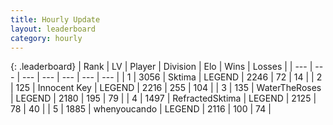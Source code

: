 ```yaml
---
title: Hourly Update
layout: leaderboard
category: hourly
---
```


{: .leaderboard}
| Rank | LV | Player | Division | Elo | Wins | Losses |
| --- | --- | --- | --- | --- | --- | --- |
| <span data-change="0">1</span> | 3056 | <span title="ID: 353063">Sktima</span> | LEGEND | <span data-change="0">2246</span> | <span data-change="0">72</span> | <span data-change="0">14</span> |
| <span data-change="0">2</span> | 125 | <span title="ID: 773025">Innocent Key</span> | LEGEND | <span data-change="0">2216</span> | <span data-change="0">255</span> | <span data-change="0">104</span> |
| <span data-change="0">3</span> | 135 | <span title="ID: 773086">WaterTheRoses</span> | LEGEND | <span data-change="0">2180</span> | <span data-change="0">195</span> | <span data-change="0">79</span> |
| <span data-change="0">4</span> | 1497 | <span title="ID: 402846">RefractedSktima</span> | LEGEND | <span data-change="0">2125</span> | <span data-change="0">78</span> | <span data-change="0">40</span> |
| <span data-change="0">5</span> | 1885 | <span title="ID: 421069">whenyoucando</span> | LEGEND | <span data-change="0">2116</span> | <span data-change="0">100</span> | <span data-change="0">74</span> |